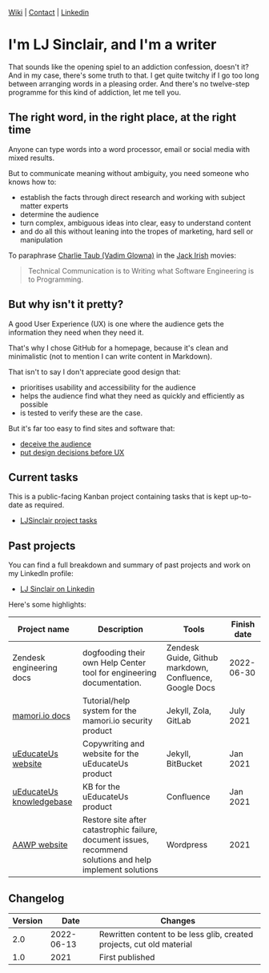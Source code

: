 [Wiki](https://github.com/ljsinclair/ljsinclair/wiki) | [Contact](mailto:projects@ljsinclair.net) | [Linkedin](https://www.linkedin.com/in/ljsinclair/)

# I'm LJ Sinclair, and I'm a writer

That sounds like the opening spiel to an addiction confession, doesn't it? And in my case, there's some truth to that. I get quite twitchy if I go too long between arranging words in a pleasing order. And there's no twelve-step programme for this kind of addiction, let me tell you.

## The right word, in the right place, at the right time

Anyone can type words into a word processor, email or social media with mixed results.

But to communicate meaning without ambiguity, you need someone who knows how to:

* establish the facts through direct research and working with subject matter experts
* determine the audience
* turn complex, ambiguous ideas into clear, easy to understand content
* and do all this without leaning into the tropes of marketing, hard sell or manipulation

To paraphrase  [Charlie Taub (Vadim Glowna)](https://en.wikipedia.org/wiki/Vadim_Glowna) in the [Jack Irish](https://en.wikipedia.org/wiki/Jack_Irish) movies:

> Technical Communication is to Writing what Software Engineering is to Programming.

## But why isn't it pretty?

A good User Experience (UX) is one where the audience gets the information they need when they need it.

That's why I chose GitHub for a homepage, because it's clean and minimalistic (not to mention I can write content in Markdown).

That isn't to say I don't appreciate good design that:

* prioritises usability and accessibility for the audience
* helps the audience find what they need as quickly and efficiently as possible
* is tested to verify these are the case.

But it's far too easy to find sites and software that:

* [deceive the audience](https://www.deceptive.design/)
* [put design decisions before UX](https://grumpy.website/)

## Current tasks

This is a public-facing Kanban project containing tasks that is kept up-to-date as required.

* [LJSinclair project tasks](https://github.com/users/ljsinclair/projects/2/views/1)

## Past projects

You can find a full breakdown and summary of past projects and work on my LinkedIn profile:

* [LJ Sinclair on Linkedin](https://www.linkedin.com/in/ljsinclair/)

Here's some highlights:

| Project name | Description | Tools | Finish date |
|---|---|---|---|
| Zendesk engineering docs | dogfooding their own Help Center tool for engineering documentation. | Zendesk Guide, Github markdown, Confluence, Google Docs | 2022-06-30 |
| [mamori.io docs](https://doc.mamori.io) | Tutorial/help system for the mamori.io security product | Jekyll, Zola, GitLab | July 2021
| [uEducateUs website](https://ueducateus.com.au) | Copywriting and website for the uEducateUs product | Jekyll, BitBucket | Jan 2021 |
| [uEducateUs knowledgebase](https://linkedsuccess.atlassian.net/wiki/spaces/UKB/overview) | KB for the uEducateUs product | Confluence | Jan 2021 |
| [AAWP website](https://aawp.org.au) | Restore site after catastrophic failure, document issues, recommend solutions and help implement solutions | Wordpress | 2021 |

## Changelog

| Version | Date | Changes |
|---|---|---|
| 2.0 | 2022-06-13 | Rewritten content to be less glib, created projects, cut old material |
| 1.0 | 2021 | First published |

